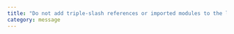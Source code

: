 ```yaml
---
title: "Do not add triple-slash references or imported modules to the list of compiled files."
category: message
---
```

